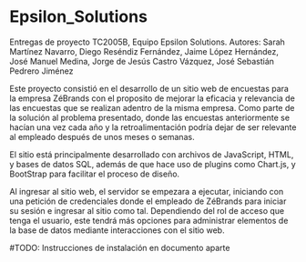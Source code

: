 # Epsilon_Solutions
Entregas de proyecto TC2005B, Equipo Epsilon Solutions.
Autores: Sarah Martínez Navarro, Diego Reséndiz Fernández, Jaime López Hernández, José Manuel Medina, Jorge de Jesús Castro Vázquez, José Sebastián Pedrero Jiménez


Este proyecto consistió en el desarrollo de un sitio web de encuestas para la empresa ZéBrands con el proposito de mejorar la eficacia y relevancia de las encuestas que se realizan adentro de la misma empresa. Como parte de la solución al problema presentado, donde las encuestas anteriormente se hacían una vez cada año y la retroalimentación podría dejar de ser relevante al empleado después de unos meses o semanas.

El sitio está principalmente desarrollado con archivos de JavaScript, HTML, y bases de datos SQL, además de que hace uso de plugins como Chart.js, y BootStrap para facilitar el proceso de diseño.

Al ingresar al sitio web, el servidor se empezara a ejecutar, iniciando con una petición de credenciales donde el empleado de ZéBrands para iniciar su sesión e ingresar al sitio como tal. Dependiendo del rol de acceso que tenga el usuario, este tendrá más opciones para administrar elementos de la base de datos mediante interacciones con el sitio web.

#TODO: Instrucciones de instalación en documento aparte

